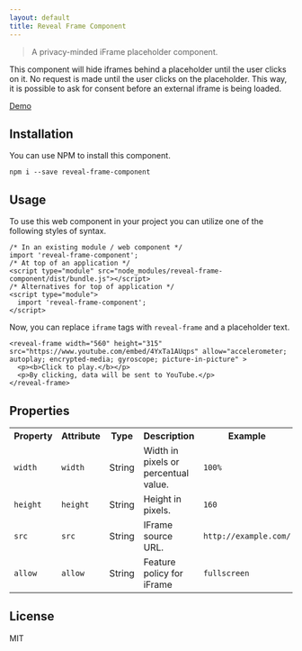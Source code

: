 ```yaml
---
layout: default
title: Reveal Frame Component
---
```


> A privacy-minded iFrame placeholder component.

This component will hide iframes behind a placeholder until the user clicks on it. No request is made until the user clicks on the placeholder. This way, it is possible to ask for consent before an external iframe is being loaded.

[Demo](https://vwochnik.github.io/reveal-frame-component/demo.html)

## Installation

You can use NPM to install this component.

```
npm i --save reveal-frame-component
```

## Usage

To use this web component in your project you can utilize one of the following styles of syntax.

```
/* In an existing module / web component */
import 'reveal-frame-component';
/* At top of an application */
<script type="module" src="node_modules/reveal-frame-component/dist/bundle.js"></script>
/* Alternatives for top of application */
<script type="module">
  import 'reveal-frame-component';
</script>
```

Now, you can replace `iframe` tags with `reveal-frame` and a placeholder text.

```
<reveal-frame width="560" height="315" src="https://www.youtube.com/embed/4YxTa1AUqps" allow="accelerometer; autoplay; encrypted-media; gyroscope; picture-in-picture" >
  <p><b>Click to play.</b></p>
  <p>By clicking, data will be sent to YouTube.</p>
</reveal-frame>
```

## Properties

<table>
  <tr>
    <th>Property</th>
    <th>Attribute</th>
    <th>Type</th>
    <th>Description</th>
    <th>Example</th>
  </tr>
  <tr>
    <td><code>width</code></td>
    <td><code>width</code></td>
    <td>String</td>
    <td>Width in pixels or percentual value.</td>
    <td><code>100%</code></td>
  </tr>
  <tr>
    <td><code>height</code></td>
    <td><code>height</code></td>
    <td>String</td>
    <td>Height in pixels.</td>
    <td><code>160</code></td>
  </tr>
  <tr>
    <td><code>src</code></td>
    <td><code>src</code></td>
    <td>String</td>
    <td>IFrame source URL.</td>
    <td><code>http://example.com/</code></td>
  </tr>
  <tr>
    <td><code>allow</code></td>
    <td><code>allow</code></td>
    <td>String</td>
    <td>Feature policy for iFrame</td>
    <td><code>fullscreen</code></td>
  </tr>
</table>

## License

MIT
